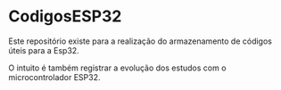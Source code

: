 # CodigosESP32

Este repositório existe para a realização do armazenamento de códigos úteis para a Esp32.

O intuito é também registrar a evolução dos estudos com o microcontrolador ESP32.

